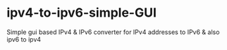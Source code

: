 # ipv4-to-ipv6-simple-GUI
Simple gui based IPv4 &amp; IPv6 converter for IPv4 addresses to IPv6 &amp; also ipv6 to ipv4
